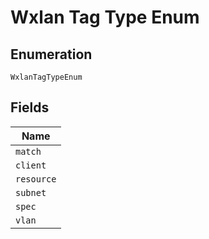 
# Wxlan Tag Type Enum

## Enumeration

`WxlanTagTypeEnum`

## Fields

| Name |
|  --- |
| `match` |
| `client` |
| `resource` |
| `subnet` |
| `spec` |
| `vlan` |

